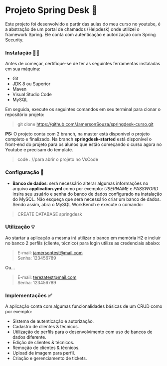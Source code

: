# Projeto Spring Desk :rocket:
Este projeto foi desenvolvido a partir das aulas do meu curso no youtube, é a abstração de um portal de chamados (Helpdesk) onde utilizei o framework Spring. Ele conta com autenticação e autorização com Spring Security.

### Instatação :technologist:

Antes de começar, certifique-se de ter as seguintes ferramentas instaladas em sua máquina: 

* Git
* JDK 8 ou Superior
* Maven
* Visual Studio Code
* MySQL 

Em seguida, execute os seguintes comandos em seu terminal para clonar o repositório projeto:

> git clone https://github.com/JamersonSouza/springdesk-curso.git

**PS:** O projeto conta com 2 branch, na master está disponível o projeto completo e finalizado. Na branch **springdesk-started** está disponível o front-end do projeto para os alunos que estão começando o curso agora no Youtube e precisam do template.

> code . //para abrir o projeto no VsCode

### Configuração :wrench:

* **Banco de dados**: será necessário alterar algumas informações no arquivo **application.yml** como por exemplo:  _USERNAME_ e _PASSWORD_ insira seu usuário e senha do banco de dados configurado na instalação do MySQL. Não esqueça que será necessário criar um banco de dados. Sendo assim, abra o MySQL WorkBench e execute o comando:

> CREATE DATABASE springdesk

### Utilização :bulb:

Ao startar a aplicação a mesma irá utilizar o banco em memória H2 e incluir no banco 2 perfils (cliente, técnico) para login utilize as credenciais abaixo:
> E-mail: jamersontest@mail.com <br>
> Senha: 123456789

Ou...

> E-mail: terezatest@mail.com <br>
> Senha: 123456789<br>

### Implementações :white_check_mark:

A aplicação conta com algumas funcionalidades básicas de um CRUD como por exemplo:

 * Sistema de autenticação e autorização.
 * Cadastro de clientes & técnicos.
 * Utilização de perfils para o desenvolvimento com uso de bancos de dados diferente.
 * Edição de clientes & técnicos.
 * Remoção de clientes & técnicos.
 * Upload de imagem para perfil.
 * Criação e gerenciamento de tickets.


